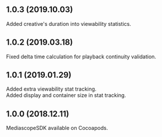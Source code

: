 ## 1.0.3 (2019.10.03)

Added creative's duration into viewability statistics.  

## 1.0.2 (2019.03.18)

Fixed delta time calculation for playback continuity validation.  

## 1.0.1 (2019.01.29)

Added extra viewability stat tracking.  
Added display and container size in stat tracking.  

## 1.0.0 (2018.12.11)

MediascopeSDK available on Cocoapods.  
